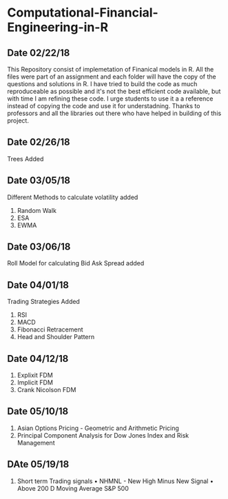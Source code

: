 # Computational-Financial-Engineering-in-R
## Date 02/22/18
This Repository consist of implemetation of Finanical models in R. All the files were part of an assignment and each folder will have the
copy of the questions and solutions in R. I have tried to build the code as much reproduceable as possible and it's not the
best efficient code available, but with time I am refining these code. I urge students to use it a a reference instead of copying 
the code and use it for understadning. 
Thanks to professors and all the libraries out there who have helped in building of this project.

## Date 02/26/18
Trees Added

## Date 03/05/18
Different Methods to calculate volatility added
1) Random Walk
2) ESA
3) EWMA

## Date 03/06/18
Roll Model for calculating Bid Ask Spread added 

## Date 04/01/18
Trading Strategies Added
1) RSI
2) MACD
3) Fibonacci Retracement
4) Head and Shoulder Pattern

## Date 04/12/18
1) Explixit FDM
2) Implicit FDM
3) Crank Nicolson FDM

## Date 05/10/18
1) Asian Options Pricing - Geometric and Arithmetic Pricing 
2) Principal Component Analysis for Dow Jones Index and Risk Management

## DAte 05/19/18
1) Short term Trading signals 
• NHMNL - New High Minus New Signal 
• Above 200 D Moving Average S&P 500 
